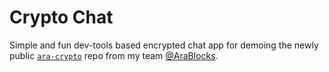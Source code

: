 Crypto Chat
==========
Simple and fun dev-tools based encrypted chat app for demoing the newly public [`ara-crypto`](https://github.com/AraBlocks/ara-crypto) repo from my team [@AraBlocks](https://github.com/AraBlocks).
